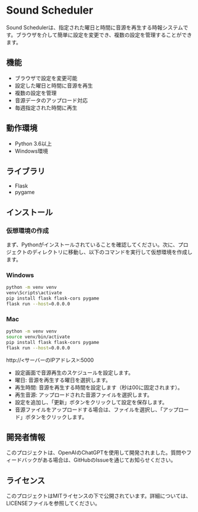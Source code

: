 # Sound Scheduler

Sound Schedulerは、指定された曜日と時間に音源を再生する時報システムです。ブラウザを介して簡単に設定を変更でき、複数の設定を管理することができます。

## 機能

- ブラウザで設定を変更可能
- 設定した曜日と時間に音源を再生
- 複数の設定を管理
- 音源データのアップロード対応
- 毎週指定された時間に再生

## 動作環境

- Python 3.6以上
- Windows環境

## ライブラリ

- Flask
- pygame

## インストール

### 仮想環境の作成

まず、Pythonがインストールされていることを確認してください。次に、プロジェクトのディレクトリに移動し、以下のコマンドを実行して仮想環境を作成します。

### Windows
```bash
python -m venv venv
venv\Scripts\activate
pip install flask flask-cors pygame
flask run --host=0.0.0.0
```

### Mac
```bash
python -m venv venv
source venv/bin/activate
pip install flask flask-cors pygame
flask run --host=0.0.0.0
```
http://<サーバーのIPアドレス>:5000
 - 設定画面で音源再生のスケジュールを設定します。
 - 曜日: 音源を再生する曜日を選択します。
 - 再生時間: 音源を再生する時間を設定します（秒は00に固定されます）。
 - 再生音源: アップロードされた音源ファイルを選択します。
 - 設定を追加し、「更新」ボタンをクリックして設定を保存します。
 - 音源ファイルをアップロードする場合は、ファイルを選択し、「アップロード」ボタンをクリックします。

## 開発者情報
このプロジェクトは、OpenAIのChatGPTを使用して開発されました。質問やフィードバックがある場合は、GitHubのIssueを通じてお知らせください。

## ライセンス
このプロジェクトはMITライセンスの下で公開されています。詳細については、LICENSEファイルを参照してください。
